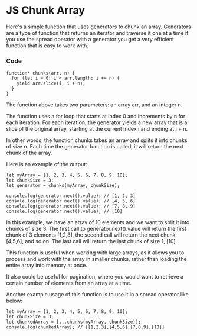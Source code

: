 # JS Chunk Array
Here's a simple function that uses generators to chunk an array. Generators are a type of function that returns an iterator and traverse it one at a time if you use the spread operator with a generator you get a very efficient function that is easy to work with.

### Code
```
function* chunks(arr, n) {
  for (let i = 0; i < arr.length; i += n) {
    yield arr.slice(i, i + n);
  }
}
```
The function above takes two parameters: an array arr, and an integer n.

The function uses a for loop that starts at index 0 and increments by n for each iteration. For each iteration, the generator yields a new array that is a slice of the original array, starting at the current index i and ending at i + n.

In other words, the function chunks takes an array and splits it into chunks of size n. Each time the generator function is called, it will return the next chunk of the array.

Here is an example of the output:
```
let myArray = [1, 2, 3, 4, 5, 6, 7, 8, 9, 10];
let chunkSize = 3;
let generator = chunks(myArray, chunkSize);

console.log(generator.next().value); // [1, 2, 3]
console.log(generator.next().value); // [4, 5, 6]
console.log(generator.next().value); // [7, 8, 9]
console.log(generator.next().value); // [10]
```
In this example, we have an array of 10 elements and we want to split it into chunks of size 3. The first call to generator.next().value will return the first chunk of 3 elements [1,2,3], the second call will return the next chunk [4,5,6], and so on. The last call will return the last chunk of size 1, [10].

This function is useful when working with large arrays, as it allows you to process and work with the array in smaller chunks, rather than loading the entire array into memory at once.

It also could be useful for pagination, where you would want to retrieve a certain number of elements from an array at a time.

Another example usage of this function is to use it in a spread operator like below:
```
let myArray = [1, 2, 3, 4, 5, 6, 7, 8, 9, 10];
let chunkSize = 3;
let chunkedArray = [...chunks(myArray, chunkSize)];
console.log(chunkedArray); // [[1,2,3],[4,5,6],[7,8,9],[10]]
```